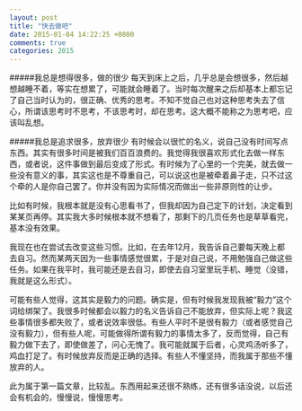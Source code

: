 ```yaml
---
layout: post
title: "快去做吧"
date: 2015-01-04 14:22:25 +0800
comments: true
categories: 2015
---
```



#####我总是想得很多，做的很少
每天到床上之后，几乎总是会想很多，然后越想越睡不着，等实在想累了，可能就会睡着了。当时每次醒来之后却基本上都忘记了自己当时认为的，很正确、优秀的思考。不知不觉自己也对这种思考失去了信心，所谓该思考时不思考，不该思考时，却在思考。这大概不能称之为思考吧，应该叫乱想。

#####我总是追求很多，放弃很少
有时候会以很忙的名义，说自己没有时间写点东西。其实有很多时间是被我们百百浪费的。我觉得我很喜欢形式化去做一样东西，或者说，这件事做到最后变成了形式。有时候为了心里的一个完美，就去做一些没有意义的事，其实这也是不尊重自己，可以说这也是被牵着鼻子走，只不过这个牵的人是你自己罢了。你并没有因为实际情况而做出一些非原则性的让步。

比如有时候，我根本就是没有心思看书了，但我却因为自己定下的计划，决定看到某某页再停。其实我大多时候根本就不想看了，那剩下的几页任务也是草草看完，基本没有效果。

我现在也在尝试去改变这些习惯。比如，在去年12月，我告诉自己要每天晚上都去自习。然而某两天因为一些事情感觉很累，于是对自己说，不用勉强自己做这些任务。如果在我平时，我可能还是去自习，即使去自习室里玩手机、睡觉（没错，我就是这么形式）。

可能有些人觉得，这其实是毅力的问题。确实是，但有时候我发现我被“毅力”这个词给绑架了。我很多时候都会以毅力的名义告诉自己不能放弃，但实际上呢？我这些事情很多都失败了，或者说效率很低。有些人平时不是很有毅力（或者感觉自己没有毅力），但有些人呢，可能做得所谓有毅力的事情太多了，反而觉得，自己有毅力做下去了，即使做差了，问心无愧了。我可能就属于后者，心灵鸡汤听多了，鸡血打足了。有时候放弃反而是正确的选择。有些人不懂坚持，而我属于那些不懂放弃的人。

此为属于第一篇文章，比较乱。东西用起来还很不熟练，还有很多话没说，以后还会有机会的，慢慢说，慢慢思考。